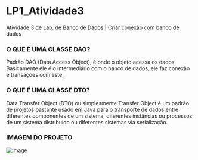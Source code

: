 # LP1_Atividade3
Atividade 3 de Lab. de Banco de Dados | Criar conexão com banco de dados


### O QUE É UMA CLASSE DAO?
Padrão DAO (Data Access Object), é onde o objeto acessa os dados. Basicamente ele é o intermediário com o banco de dados, ele faz conexão e transações com este.

### O QUE É UMA CLASSE DTO?
Data Transfer Object (DTO) ou simplesmente Transfer Object é um padrão de projetos bastante usado em Java para o transporte de dados entre diferentes componentes de um sistema, diferentes instâncias ou processos de um sistema distribuído ou diferentes sistemas via serialização.

### IMAGEM DO PROJETO
![image](https://user-images.githubusercontent.com/83841092/206579542-af020a13-263a-46d2-b3f4-38bdc6955ecc.png)

